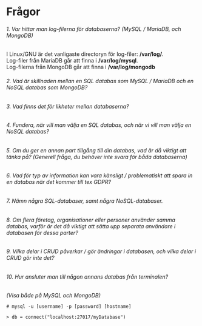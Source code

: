 # Frågor
###### *1. Var hittar man log-filerna för databaserna? (MySQL / MariaDB, och MongoDB)*  

I Linux/GNU är det vanligaste directoryn för log-filer: **/var/log/**.  
Log-filer från MariaDB går att finna i **/var/log/mysql**.  
Log-filerna från MongoDB går att finna i **/var/log/mongodb**  

###### *2. Vad är skillnaden mellan en SQL databas som MySQL / MariaDB och en NoSQL databas som MongoDB?*



###### *3. Vad finns det för likheter mellan databaserna?*  



###### *4. Fundera, när vill man välja en SQL databas, och när vi vill man välja en NoSQL databas?*



###### *5. Om du ger en annan part tillgång till din databas, vad är då viktigt att tänka på? (Generell fråga, du behöver inte svara för båda databaserna)*  



###### *6. Vad för typ av information kan vara känsligt / problematiskt att spara in en databas när det kommer till tex GDPR?*  



###### *7. Nämn några SQL-databaser, samt några NoSQL-databaser.*  



###### *8. Om flera företag, organisationer eller personer använder samma databas, varför är det då viktigt att sätta upp separata användare i databasen för dessa parter?*  



###### *9.  Vilka delar i CRUD påverkar / gör ändringar i databasen, och vilka delar i CRUD gör inte det?*  



###### *10.  Hur ansluter man till någon annans databas från terminalen?*  
*(Visa både på MySQL och MongoDB)*

    # mysql -u [username] -p [password] [hostname]

    > db = connect("localhost:27017/myDatabase")

